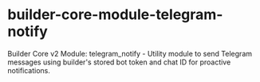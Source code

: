 # builder-core-module-telegram-notify
Builder Core v2 Module: telegram_notify - Utility module to send Telegram messages using builder's stored bot token and chat ID for proactive notifications.
